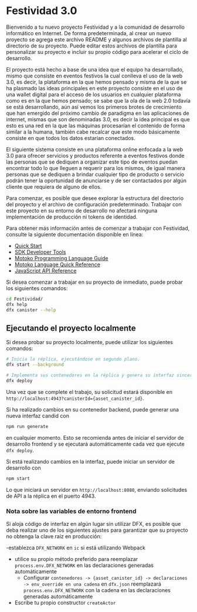 # Festividad 3.0

Bienvenido a tu nuevo proyecto Festividad y a la comunidad de desarrollo informático en Internet. De forma predeterminada, al crear un nuevo proyecto se agrega este archivo README y algunos archivos de plantilla al directorio de su proyecto. Puede editar estos archivos de plantilla para personalizar su proyecto e incluir su propio código para acelerar el ciclo de desarrollo.

El proyecto está hecho a base de una idea que el equipo ha desarrollado, mismo que consiste en eventos festivos la cual conlleva el uso de la web 3.0, es decir, la plataforma en la que hemos pensado y misma de la que se ha plasmado las ideas principales en este proyecto consiste en el uso de una wallet digital para el acceso de los usuarios en cualquier plataforma como es en la que hemos pensado; se sabe que la ola de la web 2.0 todavía se está desarrollando, aún así vemos los primeros brotes de crecimiento que han emergido del próximo cambio de paradigma en las aplicaciones de internet, mismas que son denominadas 3.0, es decir la idea principal es que esto es una red en la que las máquinas procesarían el contenido de forma similar a la humana, también cabe recalcar que este modo básicamente consiste en que todos los datos estarían conectados. 

El siguiente sistema consiste en una plataforma online enfocada a la web 3.0 para ofrecer servicios y productos referente a eventos festivos donde las personas que se dediquen a organizar este tipo de eventos puedan encontrar todo lo que lleguen a requerir para los mismos, de igual manera personas que se dediquen a brindar cualquier tipo de producto o servicio podrán tener la oportunidad de anunciarse y de ser contactados por algún cliente que requiera de alguno de ellos.

Para comenzar, es posible que desee explorar la estructura del directorio del proyecto y el archivo de configuración predeterminado. Trabajar con este proyecto en su entorno de desarrollo no afectará ninguna implementación de producción ni tokens de identidad.

Para obtener más información antes de comenzar a trabajar con Festividad, consulte la siguiente documentación disponible en línea:

- [Quick Start](https://internetcomputer.org/docs/current/developer-docs/quickstart/hello10mins)
- [SDK Developer Tools](https://internetcomputer.org/docs/current/developer-docs/build/install-upgrade-remove)
- [Motoko Programming Language Guide](https://internetcomputer.org/docs/current/developer-docs/build/cdks/motoko-dfinity/motoko/)
- [Motoko Language Quick Reference](https://internetcomputer.org/docs/current/references/motoko-ref/)
- [JavaScript API Reference](https://erxue-5aaaa-aaaab-qaagq-cai.raw.icp0.io)

Si desea comenzar a trabajar en su proyecto de inmediato, puede probar los siguientes comandos:

```bash
cd Festividad/
dfx help
dfx canister --help
```

## Ejecutando el proyecto localmente

Si desea probar su proyecto localmente, puede utilizar los siguientes comandos:

```bash
# Inicia la réplica, ejecutándose en segundo plano.
dfx start --background

# Implementa sus contenedores en la réplica y genera su interfaz sincera.
dfx deploy
```

Una vez que se complete el trabajo, su solicitud estará disponible en `http://localhost:4943?canisterId={asset_canister_id}`.

Si ha realizado cambios en su contenedor backend, puede generar una nueva interfaz candid con

```bash
npm run generate
```

en cualquier momento. Esto se recomienda antes de iniciar el servidor de desarrollo frontend y se ejecutará automáticamente cada vez que ejecute `dfx deploy`.

Si está realizando cambios en la interfaz, puede iniciar un servidor de desarrollo con

```bash
npm start
```

Lo que iniciará un servidor en `http://localhost:8080`, enviando solicitudes de API a la réplica en el puerto 4943.

### Nota sobre las variables de entorno frontend

Si aloja código de interfaz en algún lugar sin utilizar DFX, es posible que deba realizar uno de los siguientes ajustes para garantizar que su proyecto no obtenga la clave raíz en producción:

-establezca `DFX_NETWORK` en `ic` si está utilizando Webpack
- utilice su propio método preferido para reemplazar `process.env.DFX_NETWORK` en las declaraciones generadas automáticamente
  - Configurar `contenedores -> {asset_canister_id} -> declaraciones -> env_override en una cadena` en `dfx.json` reemplazará `process.env.DFX_NETWORK` con la cadena en las declaraciones generadas automáticamente
- Escribe tu propio constructor `createActor`
